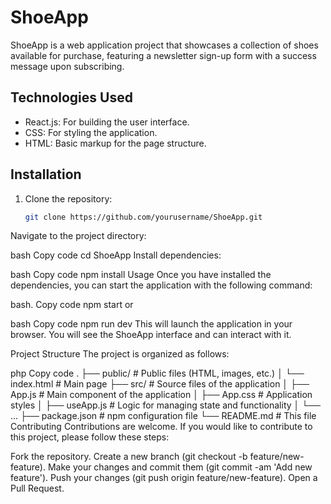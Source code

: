 # ShoeApp

ShoeApp is a web application project that showcases a collection of shoes available for purchase, featuring a newsletter sign-up form with a success message upon subscribing.

## Technologies Used

- React.js: For building the user interface.
- CSS: For styling the application.
- HTML: Basic markup for the page structure.

## Installation

1. Clone the repository:

   ```bash
   git clone https://github.com/yourusername/ShoeApp.git
Navigate to the project directory:

bash
Copy code
cd ShoeApp
Install dependencies:

bash
Copy code
npm install
Usage
Once you have installed the dependencies, you can start the application with the following command:

bash.
Copy code
npm start
or

bash
Copy code
npm run dev
This will launch the application in your browser. You will see the ShoeApp interface and can interact with it.

Project Structure
The project is organized as follows:

php
Copy code
.
├── public/         # Public files (HTML, images, etc.)
│   └── index.html  # Main page
├── src/            # Source files of the application
│   ├── App.js      # Main component of the application
│   ├── App.css     # Application styles
│   ├── useApp.js   # Logic for managing state and functionality
│   └── ...
├── package.json    # npm configuration file
└── README.md       # This file
Contributing
Contributions are welcome. If you would like to contribute to this project, please follow these steps:

Fork the repository.
Create a new branch (git checkout -b feature/new-feature).
Make your changes and commit them (git commit -am 'Add new feature').
Push your changes (git push origin feature/new-feature).
Open a Pull Request.